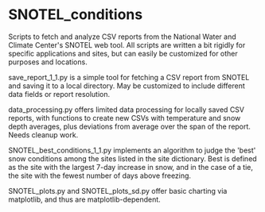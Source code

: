 # SNOTEL_conditions
Scripts to fetch and analyze CSV reports from the National Water and Climate Center's SNOTEL web tool. All scripts are written a bit rigidly for specific applications and sites, but can easily be customized for other purposes and locations.

save_report_1_1.py is a simple tool for fetching a CSV report from SNOTEL and saving it to a local directory. May be customized to include different data fields or report resolution.

data_processing.py offers limited data processing for locally saved CSV reports, with functions to create new CSVs with temperature and snow depth averages, plus deviations from average over the span of the report. Needs cleanup work.

SNOTEL_best_conditions_1_1.py implements an algorithm to judge the 'best' snow conditions among the sites listed in the site dictionary. Best is defined as the site with the largest 7-day increase in snow, and in the case of a tie, the site with the fewest number of days above freezing.

SNOTEL_plots.py and SNOTEL_plots_sd.py offer basic charting via matplotlib, and thus are matplotlib-dependent.
